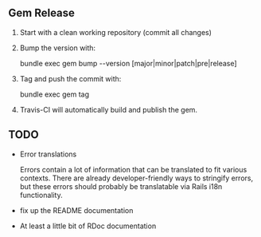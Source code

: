 Gem Release
-----------

 1. Start with a clean working repository (commit all changes)
 2. Bump the version with:

    bundle exec gem bump --version [major|minor|patch|pre|release]

 3. Tag and push the commit with:

    bundle exec gem tag

 4. Travis-CI will automatically build and publish the gem.


TODO
----

 - Error translations

   Errors contain a lot of information that can be translated to fit various
   contexts. There are already developer-friendly ways to stringify errors, but
   these errors should probably be translatable via Rails i18n functionality.

 - fix up the README documentation

 - At least a little bit of RDoc documentation
